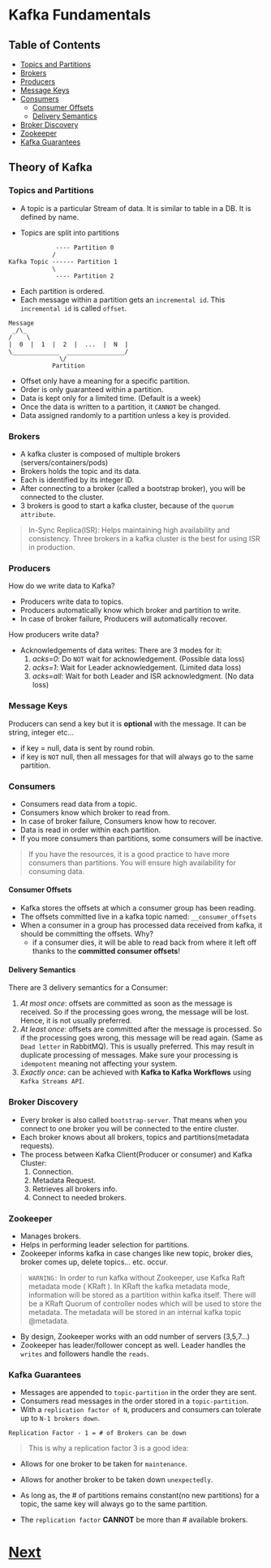 # Kafka Fundamentals

## **Table of Contents**

- [Topics and Partitions](#topics-and-partitions)
- [Brokers](#brokers)
- [Producers](#producers)
- [Message Keys](#message-keys)
- [Consumers](#consumers)
	- [Consumer Offsets](#consumer-offsets)
	- [Delivery Semantics](#delivery-semantics)
- [Broker Discovery](#broker-discovery)
- [Zookeeper](#zookeeper)
- [Kafka Guarantees](#kafka-guarantees)


## **Theory of Kafka**

### **Topics and Partitions**

- A topic is a particular Stream of data. It is similar to table in a DB. It is defined by name.

- Topics are split into partitions

```
			 ---- Partition 0
			/
Kafka Topic ------ Partition 1
			\
			 ---- Partition 2
```

- Each partition is ordered.
- Each message within a partition gets an `incremental id`. This `incremental id` is called `offset`.

```
Message
 _/\_
/    \
|  0  |  1  |  2  |  ...  |  N  |
\_____________  ________________/
		      \/
			Partition
```

- Offset only have a meaning for a specific partition.
- Order is only guaranteed within a partition.
- Data is kept only for a limited time. (Default is a week)
- Once the data is written to a partition, it `CANNOT` be changed.
- Data assigned randomly to a partition unless a key is provided.

### **Brokers**

- A kafka cluster is composed of multiple brokers (servers/containers/pods)
- Brokers holds the topic and its data.
- Each is identified by its integer ID.
- After connecting to a broker (called a bootstrap broker), you will be connected to the cluster.
- 3 brokers is good to start a kafka cluster, because of the `quorum attribute`.

> In-Sync Replica(ISR): Helps maintaining high availability and consistency. Three brokers in a kafka cluster is the best for using ISR in production.

### **Producers**

How do we write data to Kafka?
- Producers write data to topics.
- Producers automatically know which broker and partition to write.
- In case of broker failure, Producers will automatically recover.

How producers write data?
- Acknowledgements of data writes: There are 3 modes for it:
	1. *acks=0*: Do `NOT` wait for acknowledgement. (Possible data loss)
	2. *acks=1*: Wait for Leader acknowledgement. (Limited data loss)
	3. *acks=all*: Wait for both Leader and ISR acknowledgment. (No data loss)

### Message Keys

Producers can send a key but it is **optional** with the message. It can be string, integer etc...
- if key = null, data is sent by round robin.
- if key is `NOT` null, then all messages for that will always go to the same partition.

### **Consumers**

- Consumers read data from a topic.
- Consumers know which broker to read from.
- In case of broker failure, Consumers know how to recover.
- Data is read in order within each partition.
- If you more consumers than partitions, some consumers will be inactive.

> If you have the resources, it is a good practice to have more consumers than partitions. You will ensure high availability for consuming data.

#### **Consumer Offsets**

- Kafka stores the offsets at which a consumer group has been reading.
- The offsets committed live in a kafka topic named: `__consumer_offsets`
- When a consumer in a group has processed data received from kafka, it should be committing the offsets. Why?
	- if a consumer dies, it will be able to read back from where it left off thanks to the **committed consumer offsets**!

#### **Delivery Semantics**

There are 3 delivery semantics for a Consumer:

1. *At most once*: offsets are committed as soon as the message is received. So if the processing goes wrong, the message will be lost. Hence, it is not usually preferred.
2. *At least once*: offsets are committed after the message is processed. So if the processing goes wrong, this message will be read again. (Same as `Dead letter` in RabbitMQ). This is usually preferred. This may result in duplicate processing of messages. Make sure your processing is `idempotent` meaning not affecting your system. 
3. *Exactly once*: can be achieved with **Kafka to Kafka Workflows** using `Kafka Streams API`.

### **Broker Discovery**

- Every broker is also called `bootstrap-server`. That means when you connect to one broker you will be connected to the entire cluster.
- Each broker knows about all brokers, topics and partitions(metadata requests).
- The process between Kafka Client(Producer or consumer) and Kafka Cluster:
	1. Connection.
	2. Metadata Request.
	3. Retrieves all brokers info.
	4. Connect to needed brokers.

### **Zookeeper**

- Manages brokers.
- Helps in performing leader selection for partitions.
- Zookeeper informs kafka in case changes like new topic, broker dies, broker comes up, delete topics... etc. occur.

> `WARNING:` In order to run kafka without Zookeeper, use Kafka Raft metadata mode ( KRaft ). In KRaft the kafka metadata mode, information will be stored as a partition within kafka itself. There will be a KRaft Quorum of controller nodes which will be used to store the metadata. The metadata will be stored in an internal kafka topic @metadata.

- By design, Zookeeper works with an odd number of servers (3,5,7...)
- Zookeeper has leader/follower concept as well. Leader handles the `writes` and followers handle the `reads`.

### **Kafka Guarantees**

- Messages are appended to `topic-partition` in the order they are sent.
- Consumers read messages in the order stored in a `topic-partition`.
- With a `replication factor of N`, producers and consumers can tolerate up to `N-1 brokers down`.

```
Replication Factor - 1 = # of Brokers can be down
```

> This is why a replication factor 3 is a good idea:

- Allows for one broker to be taken for `maintenance`.
- Allows for another broker to be taken down `unexpectedly`.

- As long as, the # of partitions remains constant(no new partitions) for a topic, the same key will always go to the same partition.

- The `replication factor` **CANNOT** be more than # available brokers.

# [Next](CLI/kafka-topics)